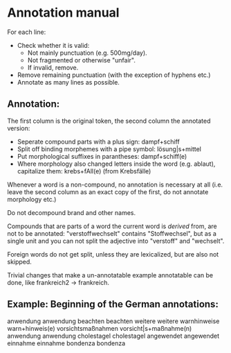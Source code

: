 Annotation manual
================

For each line:
- Check whether it is valid:
	- Not mainly punctuation (e.g. 500mg/day).
	- Not fragmented or otherwise "unfair".
	- If invalid, remove.
- Remove remaining punctuation (with the exception of hyphens etc.)
- Annotate as many lines as possible.

Annotation:
----------

The first column is the original token, the second column the annotated version:

- Seperate compound parts with a plus sign: dampf+schiff
- Split off binding morphemes with a pipe symbol: lösung|s+mittel
- Put morphological suffixes in parantheses: dampf+schiff(e)
- Where morphology also changed letters inside the word (e.g. ablaut), capitalize them: krebs+fAll(e) (from Krebsfälle)

Whenever a word is a non-compound, no annotation is necessary at all (i.e. leave the second column as an exact copy of the first, do not annotate morphology etc.)

Do not decompound brand and other names.

Compounds that are parts of a word the current word is *derived* from, are not to be annotated:
"verstoffwechselt" contains "Stoffwechsel", but as a single unit and you can not split the adjective into "verstoff" and "wechselt".

Foreign words do not get split, unless they are lexicalized, but are also not skipped.

Trivial changes that make a un-annotatable example annotatable can be done, like frankreich2 -> frankreich.


Example: Beginning of the German annotations:
---------------------------------------------
anwendung	anwendung
beachten	beachten
weitere	weitere
warnhinweise	warn+hinweis(e)
vorsichtsmaßnahmen	vorsicht|s+maßnahme(n)
anwendung	anwendung
cholestagel	cholestagel
angewendet	angewendet
einnahme	einnahme
bondenza	bondenza
